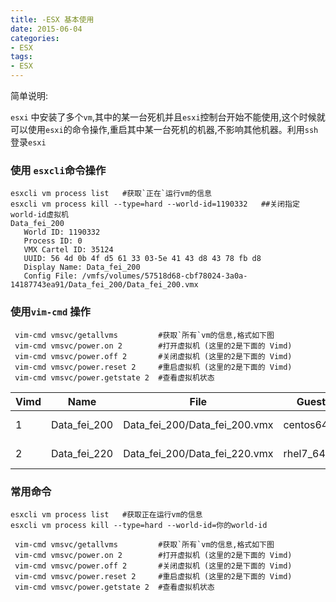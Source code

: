 ```yaml
---
title: -ESX 基本使用
date: 2015-06-04
categories: 
- ESX
tags:
- ESX
---
```

简单说明:

`esxi` 中安装了多个`vm`,其中的某一台死机并且`esxi`控制台开始不能使用,这个时候就可以使用`esxi`的命令操作,重启其中某一台死机的机器,不影响其他机器。利用`ssh`登录`esxi`

<!-- more -->


### 使用 `esxcli`命令操作

```
esxcli vm process list   #获取`正在`运行vm的信息
esxcli vm process kill --type=hard --world-id=1190332   ##关闭指定world-id虚拟机
Data_fei_200
   World ID: 1190332
   Process ID: 0
   VMX Cartel ID: 35124
   UUID: 56 4d 0b 4f d5 61 33 03-5e 41 43 d8 43 78 fb d8
   Display Name: Data_fei_200
   Config File: /vmfs/volumes/57518d68-cbf78024-3a0a-14187743ea91/Data_fei_200/Data_fei_200.vmx

```

### 使用`vim-cmd` 操作

```
 vim-cmd vmsvc/getallvms         #获取`所有`vm的信息,格式如下图
 vim-cmd vmsvc/power.on 2        #打开虚拟机 (这里的2是下面的 Vimd)
 vim-cmd vmsvc/power.off 2       #关闭虚拟机 (这里的2是下面的 Vimd)
 vim-cmd vmsvc/power.reset 2     #重启虚拟机 (这里的2是下面的 Vimd)
 vim-cmd vmsvc/power.getstate 2  #查看虚拟机状态
```

| Vimd | Name         | File                          | Guest OS      | Version |
| ---- | ------------ | ----------------------------- | ------------- | ------- |
| 1    | Data_fei_200 | Data_fei_200/Data_fei_200.vmx | centos64Guest | vmx-08  |
| 2    | Data_fei_220 | Data_fei_200/Data_fei_220.vmx | rhel7_64Guest | vmx-10  |



### 常用命令

```
esxcli vm process list   #获取正在运行vm的信息
esxcli vm process kill --type=hard --world-id=你的world-id

 vim-cmd vmsvc/getallvms         #获取`所有`vm的信息,格式如下图
 vim-cmd vmsvc/power.on 2        #打开虚拟机 (这里的2是下面的 Vimd)
 vim-cmd vmsvc/power.off 2       #关闭虚拟机 (这里的2是下面的 Vimd)
 vim-cmd vmsvc/power.reset 2     #重启虚拟机 (这里的2是下面的 Vimd)
 vim-cmd vmsvc/power.getstate 2  #查看虚拟机状态
```



























